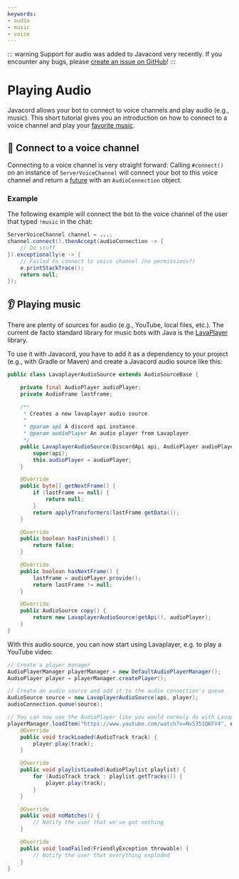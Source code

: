 ```yaml
---
keywords:
- audio
- music
- voice
---
```


::: warning
Support for audio was added to Javacord very recently.
If you encounter any bugs, please [create an issue on GitHub](https://github.com/Javacord/Javacord/issues/new)!
:::

# Playing Audio

Javacord allows your bot to connect to voice channels and play audio (e.g., music).
This short tutorial gives you an introduction on how to connect to a voice channel and play your 
[favorite music](https://youtu.be/qRC4Vk6kisY).

## :electric_plug: Connect to a voice channel

Connecting to a voice channel is very straight forward:
Calling `#connect()` on an instance of `ServerVoiceChannel` will connect your bot to this voice channel and
return a [future](/wiki/essential-knowledge/completable-futures/) with an `AudioConnection` object.

### Example

The following example will connect the bot to the voice channel of the user that typed `!music` in the chat:

```java
ServerVoiceChannel channel = ...;
channel.connect().thenAccept(audioConnection -> {
    // Do stuff
}).exceptionally(e -> {
    // Failed to connect to voice channel (no permissions?)
    e.printStackTrace();
    return null;
});
```

## :ear: Playing music

There are plenty of sources for audio (e.g., YouTube, local files, etc.).
The current de facto standard library for music bots with Java is the
[LavaPlayer](https://github.com/sedmelluq/lavaplayer) library.

To use it with Javacord, you have to add it as a dependency to your project (e.g., with Gradle or Maven) and
create a Javacord audio source like this:

```java
public class LavaplayerAudioSource extends AudioSourceBase {

    private final AudioPlayer audioPlayer;
    private AudioFrame lastFrame;

    /**
     * Creates a new lavaplayer audio source.
     *
     * @param api A discord api instance.
     * @param audioPlayer An audio player from Lavaplayer.
     */
    public LavaplayerAudioSource(DiscordApi api, AudioPlayer audioPlayer) {
        super(api);
        this.audioPlayer = audioPlayer;
    }

    @Override
    public byte[] getNextFrame() {
        if (lastFrame == null) {
            return null;
        }
        return applyTransformers(lastFrame.getData());
    }

    @Override
    public boolean hasFinished() {
        return false;
    }

    @Override
    public boolean hasNextFrame() {
        lastFrame = audioPlayer.provide();
        return lastFrame != null;
    }

    @Override
    public AudioSource copy() {
        return new LavaplayerAudioSource(getApi(), audioPlayer);
    }
}
```

With this audio source, you can now start using Lavaplayer, e.g. to play a YouTube video:
```java
// Create a player manager
AudioPlayerManager playerManager = new DefaultAudioPlayerManager();
AudioPlayer player = playerManager.createPlayer();

// Create an audio source and add it to the audio connection's queue
AudioSource source = new LavaplayerAudioSource(api, player);
audioConnection.queue(source);

// You can now use the AudioPlayer like you would normaly do with Lavaplayer, e.g.,
playerManager.loadItem("https://www.youtube.com/watch?v=NvS351QKFV4", new AudioLoadResultHandler() {
    @Override
    public void trackLoaded(AudioTrack track) {
        player.play(track);
    }

    @Override
    public void playlistLoaded(AudioPlaylist playlist) {
        for (AudioTrack track : playlist.getTracks()) {
            player.play(track);
        }
    }

    @Override
    public void noMatches() {
        // Notify the user that we've got nothing
    }

    @Override
    public void loadFailed(FriendlyException throwable) {
        // Notify the user that everything exploded
    }
}
```
